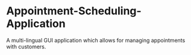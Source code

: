 # Appointment-Scheduling-Application
A multi-lingual GUI application which allows for managing appointments with customers.
